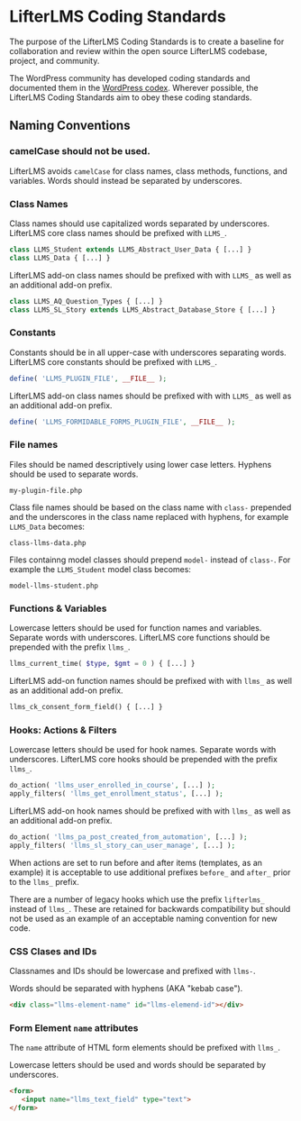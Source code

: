 LifterLMS Coding Standards
==========================

The purpose of the LifterLMS Coding Standards is to create a baseline for collaboration and review within the open source LifterLMS codebase, project, and community.

The WordPress community has developed coding standards and documented them in the [WordPress codex](https://make.wordpress.org/core/handbook/best-practices/coding-standards/). Wherever possible, the LifterLMS Coding Standards aim to obey these coding standards.

## Naming Conventions

### camelCase should not be used.

LifterLMS avoids `camelCase` for class names, class methods, functions, and variables. Words should instead be separated by underscores.

### Class Names

Class names should use capitalized words separated by underscores.
LifterLMS core class names should be prefixed with `LLMS_`.


```php
class LLMS_Student extends LLMS_Abstract_User_Data { [...] }
class LLMS_Data { [...] }
```

LifterLMS add-on class names should be prefixed with with `LLMS_` as well as an additional add-on prefix.

```php
class LLMS_AQ_Question_Types { [...] }
class LLMS_SL_Story extends LLMS_Abstract_Database_Store { [...] }
```

### Constants

Constants should be in all upper-case with underscores separating words.
LifterLMS core constants should be prefixed with `LLMS_`.

```php
define( 'LLMS_PLUGIN_FILE', __FILE__ );
```

LifterLMS add-on class names should be prefixed with with `LLMS_` as well as an additional add-on prefix.

```php
define( 'LLMS_FORMIDABLE_FORMS_PLUGIN_FILE', __FILE__ );
```

### File names

Files should be named descriptively using lower case letters. Hyphens should be used to separate words.

```
my-plugin-file.php
```

Class file names should be based on the class name with `class-` prepended and the underscores in the class name replaced with hyphens, for example `LLMS_Data` becomes:

```
class-llms-data.php
```

Files containng model classes should prepend `model-` instead of `class-`. For example the `LLMS_Student` model class becomes:

```
model-llms-student.php
```

### Functions & Variables

Lowercase letters should be used for function names and variables. Separate words with underscores.
LifterLMS core functions should be prepended with the prefix `llms_`.

```php
llms_current_time( $type, $gmt = 0 ) { [...] }
```

LifterLMS add-on function names should be prefixed with with `llms_` as well as an additional add-on prefix.

```php
llms_ck_consent_form_field() { [...] }
```

### Hooks: Actions & Filters

Lowercase letters should be used for hook names. Separate words with underscores.
LifterLMS core hooks should be prepended with the prefix `llms_`.

```php
do_action( 'llms_user_enrolled_in_course', [...] );
apply_filters( 'llms_get_enrollment_status', [...] );
```

LifterLMS add-on hook names should be prefixed with with `llms_` as well as an additional add-on prefix.

```php
do_action( 'llms_pa_post_created_from_automation', [...] );
apply_filters( 'llms_sl_story_can_user_manage', [...] );
```

When actions are set to run before and after items (templates, as an example) it is acceptable to use additional prefixes `before_` and `after_` prior to the `llms_` prefix.

There are a number of legacy hooks which use the prefix `lifterlms_` instead of `llms_`. These are retained for backwards compatibility but should not be used as an example of an acceptable naming convention for new code.

### CSS Clases and IDs

Classnames and IDs should be lowercase and prefixed with `llms-`.

Words should be separated with hyphens (AKA "kebab case").

```html
<div class="llms-element-name" id="llms-elemend-id"></div>
```

### Form Element `name` attributes

The `name` attribute of HTML form elements should be prefixed with `llms_`.

Lowercase letters should be used and words should be separated by underscores.

```html
<form>
   <input name="llms_text_field" type="text">
</form>
```


